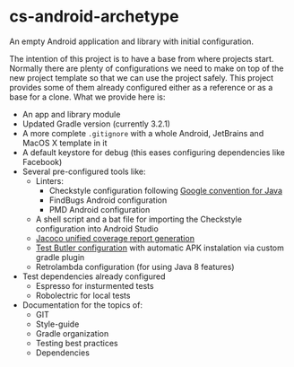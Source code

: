 # cs-android-archetype

An empty Android application and library with initial configuration.

The intention of this project is to have a base from where projects start. Normally there are plenty of configurations we need to make on top of the new project template so that we can use the project safely. This project provides some of them already configured either as a reference or as a base for a clone. What we provide here is:

- An app and library module
- Updated Gradle version (currently 3.2.1)
- A more complete `.gitignore` with a whole Android, JetBrains and MacOS X template in it
- A default keystore for debug (this eases configuring dependencies like Facebook)
- Several pre-configured tools like:
    - Linters:
        - Checkstyle configuration following [Google convention for Java](https://google.github.io/styleguide/javaguide.html)
        - FindBugs Android configuration
        - PMD Android configuration
    - A shell script and a bat file for importing the Checkstyle configuration into Android Studio
    - [Jacoco unified coverage report generation](https://medium.com/@rafael_toledo/setting-up-an-unified-coverage-report-in-android-with-jacoco-robolectric-and-espresso-ffe239aaf3fa#.xi8eqpkl8)
    - [Test Butler configuration](https://github.com/linkedin/test-butler) with automatic APK instalation via custom gradle plugin
    - Retrolambda configuration (for using Java 8 features)
- Test dependencies already configured
    - Espresso for insturmented tests
    - Robolectric for local tests
- Documentation for the topics of:
    - GIT
    - Style-guide
    - Gradle organization
    - Testing best practices
    - Dependencies
